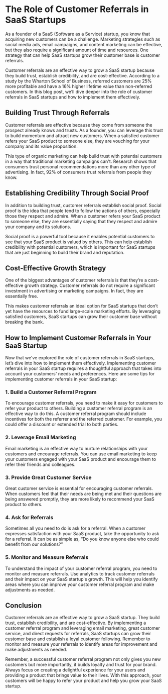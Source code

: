 # The Role of Customer Referrals in SaaS Startups

As a founder of a SaaS (Software as a Service) startup, you know that acquiring new customers can be a challenge. Marketing strategies such as social media ads, email campaigns, and content marketing can be effective, but they also require a significant amount of time and resources. One strategy that can help SaaS startups grow their customer base is customer referrals.

Customer referrals are an effective way to grow a SaaS startup because they build trust, establish credibility, and are cost-effective. According to a study by the Wharton School of Business, referred customers are 25% more profitable and have a 16% higher lifetime value than non-referred customers. In this blog post, we’ll dive deeper into the role of customer referrals in SaaS startups and how to implement them effectively.

## Building Trust Through Referrals

Customer referrals are effective because they come from someone the prospect already knows and trusts. As a founder, you can leverage this trust to build momentum and attract new customers. When a satisfied customer refers your SaaS product to someone else, they are vouching for your company and its value proposition.

This type of organic marketing can help build trust with potential customers in a way that traditional marketing campaigns can't. Research shows that consumers trust personal recommendations more than any other type of advertising. In fact, 92% of consumers trust referrals from people they know.

## Establishing Credibility Through Social Proof

In addition to building trust, customer referrals establish social proof. Social proof is the idea that people tend to follow the actions of others, especially those they respect and admire. When a customer refers your SaaS product to someone else, they are essentially saying that they respect and admire your company and its solutions.

Social proof is a powerful tool because it enables potential customers to see that your SaaS product is valued by others. This can help establish credibility with potential customers, which is important for SaaS startups that are just beginning to build their brand and reputation.

## Cost-Effective Growth Strategy

One of the biggest advantages of customer referrals is that they’re a cost-effective growth strategy. Customer referrals do not require a significant investment in advertising or marketing campaigns. In fact, they are essentially free.

This makes customer referrals an ideal option for SaaS startups that don’t yet have the resources to fund large-scale marketing efforts. By leveraging satisfied customers, SaaS startups can grow their customer base without breaking the bank.

## How to Implement Customer Referrals in Your SaaS Startup

Now that we’ve explored the role of customer referrals in SaaS startups, let’s dive into how to implement them effectively. Implementing customer referrals in your SaaS startup requires a thoughtful approach that takes into account your customers' needs and preferences. Here are some tips for implementing customer referrals in your SaaS startup:

### 1. Build a Customer Referral Program

To encourage customer referrals, you need to make it easy for customers to refer your product to others. Building a customer referral program is an effective way to do this. A customer referral program should include incentives for both the referrer and the referred customer. For example, you could offer a discount or extended trial to both parties.

### 2. Leverage Email Marketing

Email marketing is an effective way to nurture relationships with your customers and encourage referrals. You can use email marketing to keep your customers engaged with your SaaS product and encourage them to refer their friends and colleagues.

### 3. Provide Great Customer Service

Great customer service is essential for encouraging customer referrals. When customers feel that their needs are being met and their questions are being answered promptly, they are more likely to recommend your SaaS product to others.

### 4. Ask for Referrals

Sometimes all you need to do is ask for a referral. When a customer expresses satisfaction with your SaaS product, take the opportunity to ask for a referral. It can be as simple as, “Do you know anyone else who could benefit from our solutions?”

### 5. Monitor and Measure Referrals

To understand the impact of your customer referral program, you need to monitor and measure referrals. Use analytics to track customer referrals and their impact on your SaaS startup's growth. This will help you identify areas where you can improve your customer referral program and make adjustments as needed.

## Conclusion

Customer referrals are an effective way to grow a SaaS startup. They build trust, establish credibility, and are cost-effective. By implementing a customer referral program and leveraging email marketing, great customer service, and direct requests for referrals, SaaS startups can grow their customer base and establish a loyal customer following. Remember to monitor and measure your referrals to identify areas for improvement and make adjustments as needed.

Remember, a successful customer referral program not only gives you new customers but more importantly, it builds loyalty and trust for your brand. Always focus on creating a delightful experience for your users and providing a product that brings value to their lives. With this approach, your customers will be happy to refer your product and help you grow your SaaS startup.